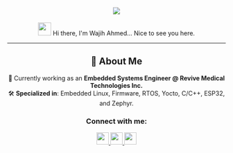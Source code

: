 <h1 align="center">
  <img src="https://readme-typing-svg.herokuapp.com?font=Fira+Code&size=30&pause=1000&color=00C7B7&center=true&width=700&lines=Wajih+Ahmed;Embedded+Systems+Engineer;Embedded+C%7C+ESP32%7C+nRF91%7C+STM32%7C+C%2B%2B;Firmware%7C+Linux+Kernel%7C+RTOS">
</h1>

<p align="center">
  <img src="https://media.giphy.com/media/hvRJCLFzcasrR4ia7z/giphy.gif" width="30">  
  Hi there, I'm Wajih Ahmed... Nice to see you here.
</p>

---

<div align="center">

## 🚀 About Me  
🔭 Currently working as an **Embedded Systems Engineer @ Revive Medical Technologies Inc.**  
🛠️ **Specialized in**: Embedded Linux, Firmware, RTOS, Yocto, C/C++, ESP32, and Zephyr.  

</div>

<h3 align="center">Connect with me:</h3>
<p align="center">
  <a href="https://github.com/MuhammadZakaria" target="_blank">
    <img src="https://img.shields.io/badge/GitHub-181717?style=for-the-badge&logo=github&logoColor=white" height="28">
  </a>
  </a>
  <a href="https://www.linkedin.com/in/MuhammadZakaria" target="_blank">
    <img src="https://img.shields.io/badge/LinkedIn-0077B5?style=for-the-badge&logo=linkedin&logoColor=white" height="28">
  </a>
  </a>
  <a href="mailto:muhammadzakaria@example.com" target="_blank">
    <img src="https://img.shields.io/badge/Email-D14836?style=for-the-badge&logo=gmail&logoColor=white" height="28">
  </a>
</p>
